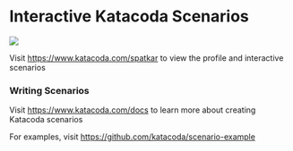 # Interactive Katacoda Scenarios

[![](http://shields.katacoda.com/katacoda/spatkar/count.svg)](https://www.katacoda.com/spatkar "Get your profile on Katacoda.com")

Visit https://www.katacoda.com/spatkar to view the profile and interactive scenarios

### Writing Scenarios
Visit https://www.katacoda.com/docs to learn more about creating Katacoda scenarios

For examples, visit https://github.com/katacoda/scenario-example

